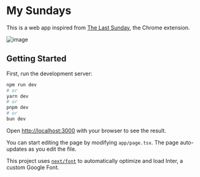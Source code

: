 # My Sundays

This is a web app inspired from [The Last Sunday](https://chromewebstore.google.com/detail/the-last-sunday-reminder/aiojhapcgfgmiacbbjfgedhlcchmpelh), the Chrome extension.

![image](https://github.com/davidyen-888/my-sundays/assets/61106644/0e900fa2-c340-4688-831e-bdbeb7e8f76e)

## Getting Started

First, run the development server:

```bash
npm run dev
# or
yarn dev
# or
pnpm dev
# or
bun dev
```

Open [http://localhost:3000](http://localhost:3000) with your browser to see the result.

You can start editing the page by modifying `app/page.tsx`. The page auto-updates as you edit the file.

This project uses [`next/font`](https://nextjs.org/docs/basic-features/font-optimization) to automatically optimize and load Inter, a custom Google Font.
